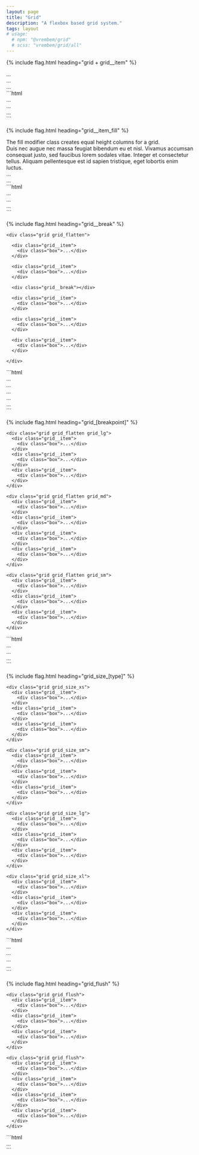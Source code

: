 ```yaml
---
layout: page
title: "Grid"
description: "A flexbox based grid system."
tags: layout
# usage:
  # npm: "@vrembem/grid"
  # scss: "vrembem/grid/all"
---
```


{% include flag.html heading="grid + grid__item" %}

<div class="demo spacing">
  <div class="demo__render">
    <div class="grid grid_flatten">
      <div class="grid__item">
        <div class="box">...</div>
      </div>
      <div class="grid__item">
        <div class="box">...</div>
      </div>
      <div class="grid__item">
        <div class="box">...</div>
      </div>
    </div>
  </div>
  <div class="demo__code" markdown="1">
```html
<div class="grid">
  <div class="grid__item">...</div>
  <div class="grid__item">...</div>
  <div class="grid__item">...</div>
</div>
```
  </div>
</div>

{% include flag.html heading="grid__item_fill" %}

<div class="type" markdown="1">
The fill modifier class creates equal height columns for a grid.
</div>

<div class="demo spacing">
  <div class="demo__render">
    <div class="grid grid_flatten">
      <div class="grid__item grid__item_fill">
        <div class="box">
          Duis nec augue nec massa feugiat bibendum eu et nisl. Vivamus accumsan consequat justo, sed faucibus lorem sodales vitae. Integer et consectetur tellus. Aliquam pellentesque est id sapien tristique, eget lobortis enim luctus.
        </div>
      </div>
      <div class="grid__item grid__item_fill">
        <div class="box">
          ...
        </div>
      </div>
      <div class="grid__item grid__item_fill">
        <div class="box">
          ...
        </div>
      </div>
    </div>
  </div>
  <div class="demo__code" markdown="1">
```html
<div class="grid">
  <div class="grid__item grid__item_fill">...</div>
  <div class="grid__item grid__item_fill">...</div>
  <div class="grid__item grid__item_fill">...</div>
</div>
```
  </div>
</div>

{% include flag.html heading="grid__break" %}

<div class="demo spacing">
  <div class="demo__render">

    <div class="grid grid_flatten">

      <div class="grid__item">
        <div class="box">...</div>
      </div>

      <div class="grid__item">
        <div class="box">...</div>
      </div>

      <div class="grid__break"></div>

      <div class="grid__item">
        <div class="box">...</div>
      </div>

      <div class="grid__item">
        <div class="box">...</div>
      </div>

      <div class="grid__item">
        <div class="box">...</div>
      </div>

    </div>
  </div>
  <div class="demo__code" markdown="1">
```html
<div class="grid">
  <div class="grid__item">...</div>
  <div class="grid__item">...</div>
  <div class="grid__break"></div>
  <div class="grid__item">...</div>
  <div class="grid__item">...</div>
  <div class="grid__item">...</div>
</div>
```
  </div>
</div>

{% include flag.html heading="grid_[breakpoint]" %}

<div class="demo spacing">
  <div class="demo__render spacing">

    <div class="grid grid_flatten grid_lg">
      <div class="grid__item">
        <div class="box">...</div>
      </div>
      <div class="grid__item">
        <div class="box">...</div>
      </div>
      <div class="grid__item">
        <div class="box">...</div>
      </div>
    </div>

    <div class="grid grid_flatten grid_md">
      <div class="grid__item">
        <div class="box">...</div>
      </div>
      <div class="grid__item">
        <div class="box">...</div>
      </div>
      <div class="grid__item">
        <div class="box">...</div>
      </div>
      <div class="grid__item">
        <div class="box">...</div>
      </div>
    </div>

    <div class="grid grid_flatten grid_sm">
      <div class="grid__item">
        <div class="box">...</div>
      </div>
      <div class="grid__item">
        <div class="box">...</div>
      </div>
      <div class="grid__item">
        <div class="box">...</div>
      </div>
    </div>

  </div>
  <div class="demo__code" markdown="1">
```html
<div class="grid grid_lg">...</div>
<div class="grid grid_md">...</div>
<div class="grid grid_sm">...</div>
```
  </div>
</div>

{% include flag.html heading="grid_size_[type]" %}

<div class="demo spacing">
  <div class="demo__render">

    <div class="grid grid_size_xs">
      <div class="grid__item">
        <div class="box">...</div>
      </div>
      <div class="grid__item">
        <div class="box">...</div>
      </div>
      <div class="grid__item">
        <div class="box">...</div>
      </div>
    </div>

    <div class="grid grid_size_sm">
      <div class="grid__item">
        <div class="box">...</div>
      </div>
      <div class="grid__item">
        <div class="box">...</div>
      </div>
      <div class="grid__item">
        <div class="box">...</div>
      </div>
    </div>

    <div class="grid grid_size_lg">
      <div class="grid__item">
        <div class="box">...</div>
      </div>
      <div class="grid__item">
        <div class="box">...</div>
      </div>
      <div class="grid__item">
        <div class="box">...</div>
      </div>
    </div>

    <div class="grid grid_size_xl">
      <div class="grid__item">
        <div class="box">...</div>
      </div>
      <div class="grid__item">
        <div class="box">...</div>
      </div>
      <div class="grid__item">
        <div class="box">...</div>
      </div>
    </div>

  </div>
  <div class="demo__code" markdown="1">
```html
<div class="grid grid_size_xs">...</div>
<div class="grid grid_size_sm">...</div>
<div class="grid grid_size_lg">...</div>
<div class="grid grid_size_xl">...</div>
```
  </div>
</div>

{% include flag.html heading="grid_flush" %}

<div class="demo spacing">
  <div class="demo__render">

    <div class="grid grid_flush">
      <div class="grid__item">
        <div class="box">...</div>
      </div>
      <div class="grid__item">
        <div class="box">...</div>
      </div>
      <div class="grid__item">
        <div class="box">...</div>
      </div>
    </div>

    <div class="grid grid_flush">
      <div class="grid__item">
        <div class="box">...</div>
      </div>
      <div class="grid__item">
        <div class="box">...</div>
      </div>
      <div class="grid__item">
        <div class="box">...</div>
      </div>
      <div class="grid__item">
        <div class="box">...</div>
      </div>
    </div>

  </div>
  <div class="demo__code" markdown="1">
```html
<div class="grid grid_flush">...</div>
```
  </div>
</div>
